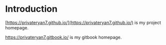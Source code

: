 # Introduction

[https://privateryan7.github.io/](https://privateryan7.github.io/) is my project homepage.

https://privateryan7.gitbook.io/ is my gitbook homepage.

